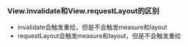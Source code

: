 ### View.invalidate和View.requestLayout的区别
- invalidate会触发重绘，但是不会触发measure和layout
- requestLayout会触发measure和layout，但是不会触发重绘
